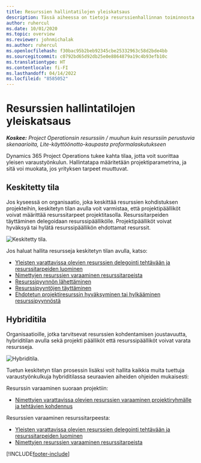 ```yaml
---
title: Resurssien hallintatilojen yleiskatsaus
description: Tässä aiheessa on tietoja resurssienhallinnan toiminnosta Dynamics 365 Project Operationsissa.
author: ruhercul
ms.date: 10/01/2020
ms.topic: overview
ms.reviewer: johnmichalak
ms.author: ruhercul
ms.openlocfilehash: f30bac95b2beb92345cbe25332963c58d2bde4bb
ms.sourcegitcommit: c0792bd65d92db25e0e8864879a19c4b93efb10c
ms.translationtype: HT
ms.contentlocale: fi-FI
ms.lasthandoff: 04/14/2022
ms.locfileid: "8585052"
---
```

# <a name="resource-management-modes-overview"></a>Resurssien hallintatilojen yleiskatsaus

_**Koskee:** Project Operationsin resurssiin / muuhun kuin resurssiin perustuvia skenaarioita, Lite-käyttöönotto-kaupasta proformalaskutukseen_


Dynamics 365 Project Operations tukee kahta tilaa, jotta voit suorittaa yleisen varaustyönkulun. Hallintatapa määritetään projektiparametrina, ja sitä voi muokata, jos yrityksen tarpeet muuttuvat.    

## <a name="central-mode"></a>Keskitetty tila
Jos kyseessä on organisaatio, joka keskittää resurssien kohdistuksen projekteihin, keskitetyn tilan avulla voit varmistaa, että projektipäälliköt voivat määrittää resurssitarpeet projektitasolla. Resurssitarpeiden täyttäminen delegoidaan resurssipäällikölle. Projektipäälliköt voivat hyväksyä tai hylätä resurssipäällikön ehdottamat resurssit.

![Keskitetty tila.](./media/resource-management-central.png)

Jos haluat hallita resursseja keskitetyn tilan avulla, katso:

- [Yleisten varattavissa olevien resurssien delegointi tehtävään ja resurssitarpeiden luominen](/dynamics365/project-service/assign-generic-bookable-resource)
- [Nimettyjen resurssien varaaminen resurssitarpeista](/dynamics365/project-service/book-named-resource)
- [Resurssipyynnön lähettäminen](/dynamics365/project-service/submit-resource-request)
- [Resurssipyyntöjen täyttäminen](/dynamics365/project-service/resource-management-fulfill-requests)
- [Ehdotetun projektiresurssin hyväksyminen tai hylkääminen resurssipyynnöstä](/dynamics365/project-service/accept-reject-proposed-resource)

## <a name="hybrid-mode"></a>Hybriditila
Organisaatioille, jotka tarvitsevat resurssien kohdentamisen joustavuutta, hybriditilan avulla sekä projekti päälliköt että resurssipäälliköt voivat varata resursseja.

![Hybriditila.](./media/resource-management-hybrid.png)

Tuetun keskitetyn tilan prosessin lisäksi voit hallita kaikkia muita tuettuja varaustyönkulkuja hybriditilassa seuraavien aiheiden ohjeiden mukaisesti:

Resurssin varaaminen suoraan projektiin:
- [Nimettyjen varattavissa olevien resurssien varaaminen projektiryhmälle ja tehtävien kohdennus](/dynamics365/project-service/assign-named-bookable-resource)

Resurssien varaaminen resurssitarpeesta:
- [Yleisten varattavissa olevien resurssien delegointi tehtävään ja resurssitarpeiden luominen](/dynamics365/project-service/assign-generic-bookable-resource)
- [Nimettyjen resurssien varaaminen resurssitarpeista](/dynamics365/project-service/book-named-resource)


[!INCLUDE[footer-include](../includes/footer-banner.md)]